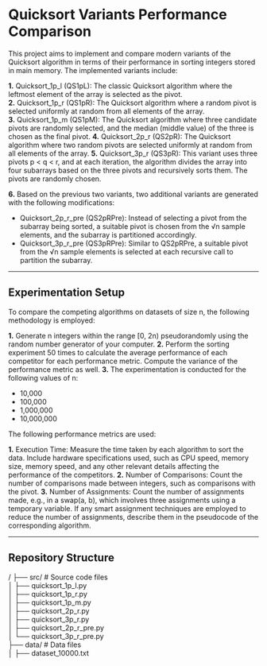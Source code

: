 # Quicksort Variants Performance Comparison
This project aims to implement and compare modern variants of the Quicksort algorithm in terms of their performance in sorting integers stored in main memory. The implemented variants include:

__1.__ Quicksort_1p_l (QS1pL): The classic Quicksort algorithm where the leftmost element of the array is selected as the pivot. <br/>
__2.__ Quicksort_1p_r (QS1pR): The Quicksort algorithm where a random pivot is selected uniformly at random from all elements of the array. <br/>
__3.__ Quicksort_1p_m (QS1pM): The Quicksort algorithm where three candidate pivots are randomly selected, and the median (middle value) of the three is chosen as the final pivot.
__4.__ Quicksort_2p_r (QS2pR): The Quicksort algorithm where two random pivots are selected uniformly at random from all elements of the array.
__5.__ Quicksort_3p_r (QS3pR): This variant uses three pivots p < q < r, and at each iteration, the algorithm divides the array into four subarrays based on the three pivots and recursively sorts them. The pivots are randomly chosen.

__6.__ Based on the previous two variants, two additional variants are generated with the following modifications:
  - Quicksort_2p_r_pre (QS2pRPre): Instead of selecting a pivot from the subarray being sorted, a suitable pivot is chosen from the √n sample elements, and the subarray is partitioned accordingly.
  - Quicksort_3p_r_pre (QS3pRPre): Similar to QS2pRPre, a suitable pivot from the √n sample elements is selected at each recursive call to partition the subarray.
<hr/>

## Experimentation Setup
To compare the competing algorithms on datasets of size n, the following methodology is employed:

__1.__ Generate n integers within the range [0, 2n) pseudorandomly using the random number generator of your computer.
__2.__ Perform the sorting experiment 50 times to calculate the average performance of each competitor for each performance metric. Compute the variance of the performance metric as well.
__3.__ The experimentation is conducted for the following values of n:
  - 10,000
  - 100,000
  - 1,000,000
  - 10,000,000

The following performance metrics are used:

__1.__ Execution Time: Measure the time taken by each algorithm to sort the data. Include hardware specifications used, such as CPU speed, memory size, memory speed, and any other relevant details affecting the performance of the competitors.
__2.__ Number of Comparisons: Count the number of comparisons made between integers, such as comparisons with the pivot.
__3.__ Number of Assignments: Count the number of assignments made, e.g., in a swap(a, b), which involves three assignments using a temporary variable. If any smart assignment techniques are employed to reduce the number of assignments, describe them in the pseudocode of the corresponding algorithm.
<hr/>

## Repository Structure
/
├── src/                    # Source code files <br/>
│   ├── quicksort_1p_l.py <br/>
│   ├── quicksort_1p_r.py <br/>
│   ├── quicksort_1p_m.py <br/>
│   ├── quicksort_2p_r.py <br/>
│   ├── quicksort_3p_r.py <br/>
│   ├── quicksort_2p_r_pre.py <br/>
│   └── quicksort_3p_r_pre.py <br/>
├── data/                   # Data files <br/>
│   ├── dataset_10000.txt
